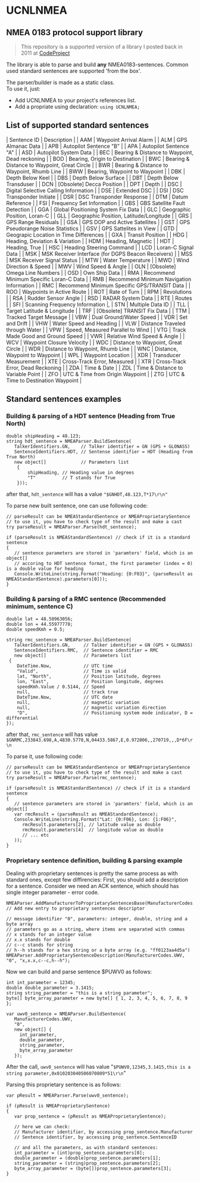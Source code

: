 # UCNLNMEA
## NMEA 0183 protocol support library

> This repository is a supported version of a library I posted back in 2011 at [CodeProject](https://www.codeproject.com/Articles/279647/NMEA-0183-sentence-parser-builder)

The library is able to parse and build **any** NMEA0183-sentences. Common used standard sentences are supported 'from the box'.

The parser/builder is made as a static class.  
To use it, just:  
* Add UCNLNMEA to your project's references list.
* Add a propriate using declaration: ```using UCNLNMEA;```

## List of supported standard sentences

| Sentence ID | Description |
| AAM | Waypoint Arrival Alarm |
| ALM | GPS Almanac Data |
| APB | Autopilot Sentence \"B\" |
| APA | Autopilot Sentence \"A\" |
| ASD | Autopilot System Data |
| BEC | Bearing & Distance to Waypoint, Dead reckoning |
| BOD | Bearing, Origin to Destination |
| BWC | Bearing & Distance to Waypoint, Great Circle |
| BWR | Bearing & Distance to Waypoint, Rhumb Line |
| BWW | Bearing, Waypoint to Waypoint |
| DBK | Depth Below Keel |
| DBS | Depth Below Surface |
| DBT | Depth Below Transduser |
| DCN | [Obsolete] Decca Position |
| DPT | Depth |
| DSC | Digital Selective Calling Information |
| DSE | Extended DSC |
| DSI | DSC Transponder Initiate |
| DSR | DSC Transponder Response |
| DTM | Datum Reference |
| FSI | Frequency Set Information |
| GBS | GBS Satellite Fault Detection |
| GGA | Global Positioning System Fix Data |
| GLC | Geographic Position, Loran-C |
| GLL | Geographic Position, Latitude/Longitude |
| GRS | GPS Range Residuals |
| GSA | GPS DOP and Active Satellites |
| GST | GPS Pseudorange Noise Statistics |
| GSV | GPS Sattelites in View |
| GTD | Geograpic Location in Time Differences |
| GXA | Transit Position |
| HDG | Heading, Deviation & Variation |
| HDM | Heading, Magnetic |
| HDT | Heading, True |
| HSC | Heading Steering Command |
| LCD | Loran-C Signal Data |
| MSK | MSK Receiver Interface (for DGPS Beacon Receivers) |
| MSS | MSK Receiver Signal Status |
| MTW | Water Temperature |
| MWD | Wind Direction & Speed |
| MWV | Wind Speed & Angle |
| OLN | [Obsolete] Omega Line Numbers |
| OSD | Own Ship Data |
| RMA | Recommend Minimum Specific Loran-C Data |
| RMB | Recommend Minimum Navigation Information |
| RMC | Recommend Minimum Specific GPS/TRANSIT Data |
| ROO | Waypoints in Active Route |
| ROT | Rate of Turn |
| RPM | Revolutions |
| RSA | Rudder Sensor Angle |
| RSD | RADAR System Data |
| RTE | Routes |
| SFI | Scanning Frequency Information |,
| STN | Multiple Data ID |
| TLL | Target Latitude & Longitude |
| TRF | [Obsolete] TRANSIT Fix Data |
| TTM | Tracked Target Message |
| VBW | Dual Ground/Water Speed |
| VDR | Set and Drift |
| VHW | Water Speed and Heading |
| VLW | Distance Traveled through Water |
| VPW | Speed, Measured Parallel to Wind |
| VTG | Track Made Good and Ground Speed |
| VWR | Relative Wind Speed & Angle |
| WCV | Waypoint Closure Velocity |
| WDC | Distance to Waypoint, Great Circle |
| WDR | Distance to Waypoint, Rhumb Line |
| WNC | Distance, Waypoint to Waypoint |
| WPL | Waypoint Location |
| XDR | Transducer Measurement |
| XTE | Cross-Track Error, Measured |
| XTR | Cross-Track Error, Dead Reckoning |
| ZDA | Time & Date |
| ZDL | Time & Distance to Variable Point |
| ZFO | UTC & Time from Origin Waypoint |
| ZTG | UTC & Time to Destination Waypoint |


## Standard sentences examples

### Building & parsing of a HDT sentence (Heading from True North)
```
double shipHeading = 48.123;
string hdt_sentence = NMEAParser.BuildSentence(
   TalkerIdentifiers.GN,    // Talker identifier = GN (GPS + GLONASS)
   SentenceIdentifiers.HDT, // Sentense identifier = HDT (Heading from True North)
   new object[]             // Parameters list
    {
        shipHeading, // Heading value in degrees
        "T"          // T stands for True
    }));
```
after that, ```hdt_sentence``` will has a value ```"$GNHDT,48.123,T*17\r\n"```  
  
To parse new built sentence, one can use following code:
```
// parseResult can be NMEAStandardSentence or NMEAProprietarySentence
// to use it, you have to check type of the result and make a cast
try parseResult = NMEAParser.Parse(hdt_sentence);

if (parseResult is NMEAStandardSentence) // check if it is a standard sentence
{   
   // sentence parameters are stored in 'paramters' field, which is an object[]
   // accoring to HDT sentence format, the first parameter (index = 0) is a double value for heading
   Console.WriteLine(string.Format("Heading: {0:F03}", (parseResult as NMEAStandardSentence).parameters[0]));
}

```

### Building & parsing of a RMC sentence (Recommended minimum, sentence C)
```
double lat = 48.50963056;
double lon = 44.55977778;
double speedKmh = 0.5;

string rmc_sentence = NMEAParser.BuildSentence(
   TalkerIdentifiers.GN,     // Talker identifier = GN (GPS + GLONASS)
   SentenceIdentifiers.RMC,  // Sentence identifier = RMC
   new object[]              // Parameters list
 {
    DateTime.Now,            // UTC time
    "Valid",                 // Time is valid
    lat, "North",            // Position latitude, degrees
    lon, "East",             // Position longitude, degrees
    speedKmh.Value / 0.5144, // Speed
    null,                    // track true  
    DateTime.Now,            // UTC date
    null,                    // magnetic variation
    null,                    // magnetic variation direction
    "D",                     // Positioning system mode indicator, D = differential
});
```

after that, ```rmc_sentence``` will has value ```$GNRMC,233843.698,A,4830.5778,N,04433.5867,E,0.972006,,270719,,,D*6F\r\n```

To parse it, use following code:

```
// parseResult can be NMEAStandardSentence or NMEAProprietarySentence
// to use it, you have to check type of the result and make a cast
try parseResult = NMEAParser.Parse(rmc_sentence);

if (parseResult is NMEAStandardSentence) // check if it is a standard sentence
{   
   // sentence parameters are stored in 'paramters' field, which is an object[]
   var rmcResult = (parseResult as NMEAStandardSentence);
   Console.WriteLine(string.Format("Lat: {0:F06}, Lon: {1:F06}", 
      rmcResult.parameters[2], // latitude value as double
      rmcResult.parameters[4]  // longitude value as double
      // ... etc
   ));    
}
```

### Proprietary sentence definition, building & parsing example

Dealing with proprietary sentences is pretty the same process as with standard ones, except few diffirencies:
First, you should add a description for a sentence. 
Consider we need an ACK sentence, which should has single integer parameter - error code. 

```
NMEAParser.AddManufacturerToProprietarySentencesBase(ManufacturerCodes.UWV); // Add new entry to proprietary sentences descriptor

// message identifier "0", parameters: integer, double, string and a byte array
// parameters go as a string, where items are separated with commas
// x stands for an integer value
// x.x stands for double 
// c--c stands for string
// h--h stands for a hex string or a byte array (e.g. "ff0123aa4d5a")
NMEAParser.AddProprietarySentenceDescription(ManufacturerCodes.UWV, "0", "x,x.x,c--c,h--h");
```

Now we can build and parse sentence $PUWV0 as follows:

```
int int_parameter = 12345;
double double_parameter = 3.1415;
string string_parameter = "this is a string parameter";
byte[] byte_array_parameter = new byte[] { 1, 2, 3, 4, 5, 6, 7, 8, 9 };

var uwv0_sentence = NMEAParser.BuildSentence(
   ManufacturerCodes.UWV, 
   "0", 
   new object[] {
     int_parameter,
     double_parameter,
     string_parameter,
     byte_array_parameter
   });
```

After the call, ```uwv0_sentence``` will has value "```$PUWV0,12345,3.1415,this is a string parameter,0x010203040506070809*51\r\n```"

Parsing this proprietary sentence is as follows:

```
var pResult = NMEAParser.Parse(uwv0_sentence);

if (pResult is NMEAProprietarySentence)
{
   var prop_sentence = (pResult as NMEAProprietarySentence);
   
   // here we can check:
   // Manufacturer identifier, by accessing prop_sentence.Manufacturer
   // Sentence identifier, by accessing prop_sentence.SentenceID
   
   // and all the parameters, as with standard sentences:
   int_parameter = (int)prop_sentence.parameters[0];
   double_parameter = (double)prop_sentence.parameters[1];
   string_parameter = (string)prop_sentence.parameters[2];
   byte_array_parameter = (byte[])prop_sentence.parameters[3];   
}
```
